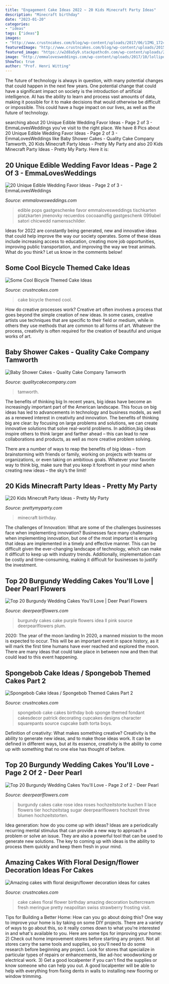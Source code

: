 ```yaml
---
title: "Engagement Cake Ideas 2022 ~ 20 Kids Minecraft Party Ideas"
description: "Minecraft birthday"
date: "2023-01-20"
categories:
- "ideas"
tags: ["ideas"]
images:
- "http://www.crustncakes.com/blog/wp-content/uploads/2017/06/1IMG_17244.jpg"
featuredImage: "http://www.crustncakes.com/blog/wp-content/uploads/2015/10/9e586c57b916fe2749ec55428a4af866.jpg"
featured_image: "https://w2d8a5y9.stackpathcdn.com/wp-content/uploads/2019/12/baby-shower-twinkle-star-bear.jpg"
image: "http://emmalovesweddings.com/wp-content/uploads/2017/10/lollipop-wedding-favor-ideas.jpg"
ShowToc: true
author: "Prof. Henri Witting"
---
```



The future of technology is always in question, with many potential changes that could happen in the next few years. One potential change that could have a significant impact on society is the introduction of artificial intelligence. AI has the ability to learn and process vast amounts of data, making it possible for it to make decisions that would otherwise be difficult or impossible. This could have a huge impact on our lives, as well as the future of technology.

	

		
searching about 20 Unique Edible Wedding Favor Ideas - Page 2 of 3 - EmmaLovesWeddings you've visit to the right place. We have 8 Pics about 20 Unique Edible Wedding Favor Ideas - Page 2 of 3 - EmmaLovesWeddings like Baby Shower Cakes - Quality Cake Company Tamworth, 20 Kids Minecraft Party Ideas - Pretty My Party and also 20 Kids Minecraft Party Ideas - Pretty My Party. Here it is:
		
    
## 20 Unique Edible Wedding Favor Ideas - Page 2 Of 3 - EmmaLovesWeddings

<img loading=lazy src="http://emmalovesweddings.com/wp-content/uploads/2017/10/lollipop-wedding-favor-ideas.jpg" onerror="this.onerror=null;this.src='https://tse2.mm.bing.net/th?id=OIP.P3sdu6QVBz7gnfvCevS_xgHaLI&amp;pid=15.1';" alt="20 Unique Edible Wedding Favor Ideas - Page 2 of 3 - EmmaLovesWeddings">

_Source: emmalovesweddings.com_

>edible pops gastgeschenke favor emmalovesweddings tischkarten platzkarten jmenovky recuerdos cocoaandfig gastgeschenk 099abel satori chicwedd namensschilder. 

	

Ideas for 2022 are constantly being generated, new and innovative ideas that could help improve the way our society operates. Some of these ideas include increasing access to education, creating more job opportunities, improving public transportation, and improving the way we treat animals. What do you think? Let us know in the comments below!

    
## Some Cool Bicycle Themed Cake Ideas

<img loading=lazy src="http://www.crustncakes.com/blog/wp-content/uploads/2017/06/1IMG_17244.jpg" onerror="this.onerror=null;this.src='https://tse2.mm.bing.net/th?id=OIP._VMghX4wCxN0EfuC8DhupQHaKV&amp;pid=15.1';" alt="Some Cool Bicycle Themed Cake Ideas">

_Source: crustncakes.com_

>cake bicycle themed cool. 

	

How do creative processes work?
Creative art often involves a process that goes beyond the simple creation of new ideas. In some cases, creative artists use techniques that are specific to their field or medium, while in others they use methods that are common to all forms of art. Whatever the process, creativity is often required for the creation of beautiful and unique works of art.

    
## Baby Shower Cakes - Quality Cake Company Tamworth

<img loading=lazy src="https://w2d8a5y9.stackpathcdn.com/wp-content/uploads/2019/12/baby-shower-twinkle-star-bear.jpg" onerror="this.onerror=null;this.src='https://tse1.mm.bing.net/th?id=OIP.3ZNBYe3uU40SheV_dGym_AHaHa&amp;pid=15.1';" alt="Baby Shower Cakes - Quality Cake Company Tamworth">

_Source: qualitycakecompany.com_

>tamworth. 

	

The benefits of thinking big
In recent years, big ideas have become an increasingly important part of the American landscape. This focus on big ideas has led to advancements in technology and business models, as well as a renewed interest in creativity and innovation.
The benefits of thinking big are clear: by focusing on large problems and solutions, we can create innovative solutions that solve real-world problems. In addition,big ideas inspire others to think larger and farther ahead – this can lead to new collaborations and products, as well as more creative problem solving.

There are a number of ways to reap the benefits of big ideas – from brainstorming with friends or family, working on projects with teams or organizations, or even taking on ambitious goals. Whatever your favorite way to think big, make sure that you keep it forefront in your mind when creating new ideas – the sky’s the limit!

    
## 20 Kids Minecraft Party Ideas - Pretty My Party

<img loading=lazy src="https://www.prettymyparty.com/wp-content/uploads/2017/06/minecraft-tnt-birthday-cake.jpg" onerror="this.onerror=null;this.src='https://tse1.mm.bing.net/th?id=OIP.Nf86K4GDwO6erSl9Yl5JygHaJ3&amp;pid=15.1';" alt="20 Kids Minecraft Party Ideas - Pretty My Party">

_Source: prettymyparty.com_

>minecraft birthday. 

	

The challenges of Innovation: What are some of the challenges businesses face when implementing innovation?
Businesses face many challenges when implementing innovation, but one of the most important is ensuring that ideas are implemented in a timely and effective manner. This can be difficult given the ever-changing landscape of technology, which can make it difficult to keep up with industry trends. Additionally, implementation can be costly and time-consuming, making it difficult for businesses to justify the investment.

    
## Top 20 Burgundy Wedding Cakes You&#039;ll Love | Deer Pearl Flowers

<img loading=lazy src="http://www.deerpearlflowers.com/wp-content/uploads/2017/12/Burgundy-wedding-cake-idea-17.jpg" onerror="this.onerror=null;this.src='https://tse1.mm.bing.net/th?id=OIP.9yILvQkxoZ1vZApe7l2GKgHaL5&amp;pid=15.1';" alt="Top 20 Burgundy Wedding Cakes You&#039;ll Love | Deer Pearl Flowers">

_Source: deerpearlflowers.com_

>burgundy cakes cake purple flowers idea ll pink source deerpearlflowers plum. 

	

2020: The year of the moon landing
In 2020, a manned mission to the moon is expected to occur. This will be an important event in space history, as it will mark the first time humans have ever reached and explored the moon. There are many ideas that could take place in between now and then that could lead to this event happening.

    
## Spongebob Cake Ideas / Spongebob Themed Cakes Part 2

<img loading=lazy src="http://www.crustncakes.com/blog/wp-content/uploads/2015/10/9e586c57b916fe2749ec55428a4af866.jpg" onerror="this.onerror=null;this.src='https://tse1.mm.bing.net/th?id=OIP.dRfWj5hZTIFOTsry3NRZUwHaJw&amp;pid=15.1';" alt="Spongebob Cake Ideas / Spongebob Themed Cakes Part 2">

_Source: crustncakes.com_

>spongebob cake cakes birthday bob sponge themed fondant cakesdecor patrick decorating cupcakes designs character squarepants source cupcake bath torta boys. 

	

Definition of creativity: What makes something creative?
Creativity is the ability to generate new ideas, and to make those ideas work. It can be defined in different ways, but at its essence, creativity is the ability to come up with something that no one else has thought of before.

    
## Top 20 Burgundy Wedding Cakes You&#039;ll Love - Page 2 Of 2 - Deer Pearl

<img loading=lazy src="https://www.deerpearlflowers.com/wp-content/uploads/2017/12/Burgundy-wedding-cake-idea-13.jpg" onerror="this.onerror=null;this.src='https://tse4.mm.bing.net/th?id=OIP.4zY8mTL4Dz9iLs2iBOs1gAHaLv&amp;pid=15.1';" alt="Top 20 Burgundy Wedding Cakes You&#039;ll Love - Page 2 of 2 - Deer Pearl">

_Source: deerpearlflowers.com_

>burgundy cakes cake rose idea roses hochzeitstorte kuchen ll lace flowers tier hochzeitstag sugar deerpearlflowers hochzeit three blumen hochzeitstorten. 

	

Idea generation: how do you come up with ideas?
Ideas are a periodically recurring mental stimulus that can provide a new way to approach a problem or solve an issue. They are also a powerful tool that can be used to generate new solutions. The key to coming up with ideas is the ability to process them quickly and keep them fresh in your mind.

    
## Amazing Cakes With Floral Design/flower Decoration Ideas For Cakes

<img loading=lazy src="http://www.crustncakes.com/blog/wp-content/uploads/2017/04/Neopolitan-fresh-flower-floral-cake.jpg" onerror="this.onerror=null;this.src='https://tse1.mm.bing.net/th?id=OIP.SwVNpq3m3muK7SKgrrOlogHaJs&amp;pid=15.1';" alt="Amazing cakes with floral design/flower decoration ideas for cakes">

_Source: crustncakes.com_

>cake cakes floral flower birthday amazing decoration buttercream fresh meringue pretty neapolitan swiss strawberry frosting visit. 

	

Tips for Building a Better Home: How can you go about doing this?
One way to improve your home is by taking on some DIY projects. There are a variety of ways to go about this, so it really comes down to what you're interested in and what's available to you. Here are some tips for improving your home: 
2) Check out home improvement stores before starting any project. Not all stores carry the same tools and supplies, so you'll need to do some research before beginning any project. Look for stores that specialize in particular types of repairs or enhancements, like ad-hoc woodworking or electrical work. 
3) Get a good localpenter if you can't find the supplies or know someone who can help you out. A good localpenter will be able to help with everything from fixing dents in walls to installing new flooring or window trimming.

